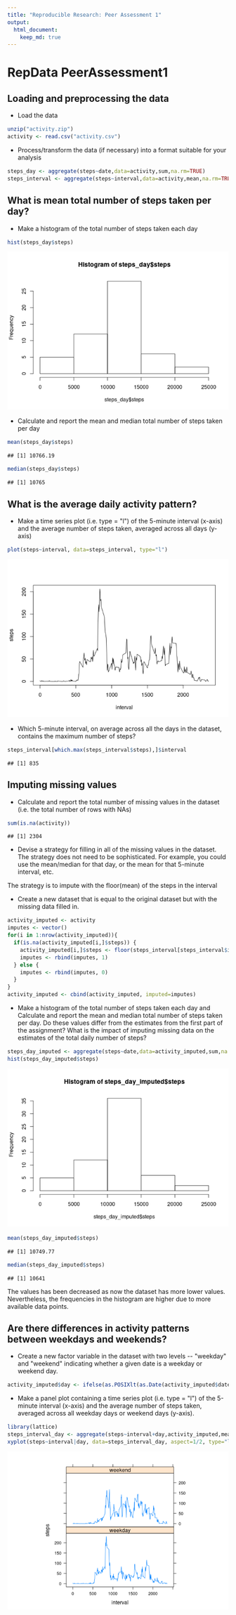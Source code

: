 ```yaml
---
title: "Reproducible Research: Peer Assessment 1"
output: 
  html_document:
    keep_md: true
---
```



RepData PeerAssessment1
=======================
  
Loading and preprocessing the data
----------------------------------
  
* Load the data
  

```r
unzip("activity.zip")
activity <- read.csv("activity.csv")
```

* Process/transform the data (if necessary) into a format suitable for your analysis


```r
steps_day <- aggregate(steps~date,data=activity,sum,na.rm=TRUE)
steps_interval <- aggregate(steps~interval,data=activity,mean,na.rm=TRUE)
```

What is mean total number of steps taken per day?
-------------------------------------------------
  
* Make a histogram of the total number of steps taken each day

```r
hist(steps_day$steps)
```

![](PA1_template_files/figure-html/unnamed-chunk-3-1.png)<!-- -->

* Calculate and report the mean and median total number of steps taken per day

```r
mean(steps_day$steps)
```

```
## [1] 10766.19
```

```r
median(steps_day$steps)
```

```
## [1] 10765
```

What is the average daily activity pattern?
-------------------------------------------

* Make a time series plot (i.e. type = "l") of the 5-minute interval (x-axis) and the average number of steps taken, averaged across all days (y-axis)

```r
plot(steps~interval, data=steps_interval, type="l")
```

![](PA1_template_files/figure-html/unnamed-chunk-5-1.png)<!-- -->

* Which 5-minute interval, on average across all the days in the dataset, contains the maximum number of steps?

```r
steps_interval[which.max(steps_interval$steps),]$interval
```

```
## [1] 835
```

Imputing missing values
-----------------------

* Calculate and report the total number of missing values in the dataset (i.e. the total number of rows with NAs)

```r
sum(is.na(activity))
```

```
## [1] 2304
```

* Devise a strategy for filling in all of the missing values in the dataset. The strategy does not need to be sophisticated. For example, you could use the mean/median for that day, or the mean for that 5-minute interval, etc.

The strategy is to impute with the floor(mean) of the steps in the interval

* Create a new dataset that is equal to the original dataset but with the missing data filled in.

```r
activity_imputed <- activity
imputes <- vector()
for(i in 1:nrow(activity_imputed)){
  if(is.na(activity_imputed[i,]$steps)) {
    activity_imputed[i,]$steps <- floor(steps_interval[steps_interval$interval==activity_imputed[i,]$interval,]$steps[1])
    imputes <- rbind(imputes, 1)
  } else {
    imputes <- rbind(imputes, 0)
  }
}
activity_imputed <- cbind(activity_imputed, imputed=imputes)
```

* Make a histogram of the total number of steps taken each day and Calculate and report the mean and median total number of steps taken per day. Do these values differ from the estimates from the first part of the assignment? What is the impact of imputing missing data on the estimates of the total daily number of steps?

```r
steps_day_imputed <- aggregate(steps~date,data=activity_imputed,sum,na.rm=TRUE)
hist(steps_day_imputed$steps)
```

![](PA1_template_files/figure-html/unnamed-chunk-9-1.png)<!-- -->

```r
mean(steps_day_imputed$steps)
```

```
## [1] 10749.77
```

```r
median(steps_day_imputed$steps)
```

```
## [1] 10641
```
The values has been decreased as now the dataset has more lower values. Nevertheless, the frequencies in the histogram are higher due to more available data points.

Are there differences in activity patterns between weekdays and weekends?
-------------------------------------------------------------------------

* Create a new factor variable in the dataset with two levels -- "weekday" and "weekend" indicating whether a given date is a weekday or weekend day.

```r
activity_imputed$day <- ifelse(as.POSIXlt(as.Date(activity_imputed$date))$wday%%6==0,"weekend","weekday")
```

* Make a panel plot containing a time series plot (i.e. type = "l") of the 5-minute interval (x-axis) and the average number of steps taken, averaged across all weekday days or weekend days (y-axis).

```r
library(lattice)
steps_interval_day <- aggregate(steps~interval+day,activity_imputed,mean)
xyplot(steps~interval|day, data=steps_interval_day, aspect=1/2, type="l")
```

![](PA1_template_files/figure-html/unnamed-chunk-11-1.png)<!-- -->
